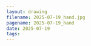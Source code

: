 ```yaml
---
layout: drawing
filename: 2025-07-19_hand.jpg
pagename: 2025-07-19_hand
date: 2025-07-19
tags:
---
```

